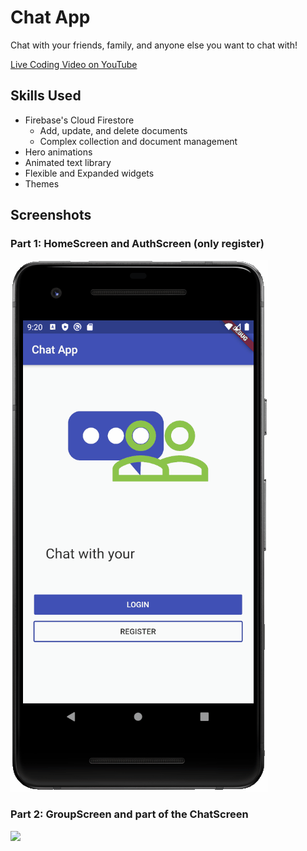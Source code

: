 # Chat App

Chat with your friends, family, and anyone else you want to chat with!

<a href="https://youtu.be/-T7bIMsbCSg" target="_blank">Live Coding Video on YouTube</a>

## Skills Used

* Firebase's Cloud Firestore
  * Add, update, and delete documents
  * Complex collection and document management
* Hero animations
* Animated text library
* Flexible and Expanded widgets
* Themes

## Screenshots

### Part 1: HomeScreen and AuthScreen (only register)

<img src="images/screenshot.gif">

### Part 2: GroupScreen and part of the ChatScreen

<img src="images/screenshot_1.gif">